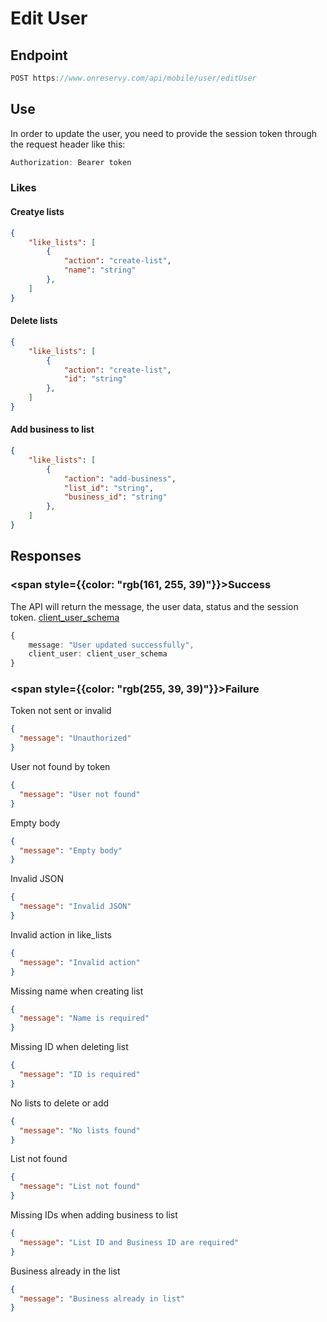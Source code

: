 # Edit User

## Endpoint
```ts
POST https://www.onreservy.com/api/mobile/user/editUser
```

## Use
In order to update the user, you need to provide the session token through the request header like this:
```ts
Authorization: Bearer token
```
### Likes

#### Creatye lists
```json
{
    "like_lists": [
        {
            "action": "create-list",
            "name": "string"
        },
    ]
}
```
#### Delete lists
```json
{
    "like_lists": [
        {
            "action": "create-list",
            "id": "string"
        },
    ]
}
```

#### Add business to list
```json
{
    "like_lists": [
        {
            "action": "add-business",
            "list_id": "string",
            "business_id": "string"
        },
    ]
}
```

## Responses
### <span style={{color: "rgb(161, 255, 39)"}}>Success</span>
The API will return the message, the user data, status and the session token. [client_user_schema](../../models/clientUser#client-user-schema)

```ts
{
    message: "User updated successfully",
    client_user: client_user_schema
}
```

### <span style={{color: "rgb(255, 39, 39)"}}>Failure</span>

Token not sent or invalid  
  ```json
  {
    "message": "Unauthorized"
  }
  ```
User not found by token  
  ```json
  {
    "message": "User not found"
  }
  ```

Empty body  
  ```json
  {
    "message": "Empty body"
  }
  ```

Invalid JSON  
  ```json
  {
    "message": "Invalid JSON"
  }
  ```

Invalid action in like_lists  
  ```json
  {
    "message": "Invalid action"
  }
  ```

Missing name when creating list  
  ```json
  {
    "message": "Name is required"
  }
  ```

Missing ID when deleting list  
  ```json
  {
    "message": "ID is required"
  }
  ```

No lists to delete or add  
  ```json
  {
    "message": "No lists found"
  }
  ```

List not found  
  ```json
  {
    "message": "List not found"
  }
  ```
Missing IDs when adding business to list  
  ```json
  {
    "message": "List ID and Business ID are required"
  }
  ```

Business already in the list  
  ```json
  {
    "message": "Business already in list"
  }
  ```
